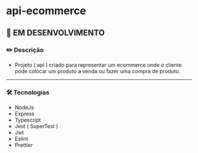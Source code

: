 # api-ecommerce

##  :construction:  EM DESENVOLVIMENTO

### :pencil2:  Descrição

- Projeto ( api ) criado para representar um ecommerce onde o cliente pode colocar um produto a venda ou fazer uma compra de produto.

------



### :hammer_and_wrench:  Tecnologias

- NodeJs
- Express
- Typescript
- Jest ( SuperTest )
- Jwt
- Eslint
- Prettier
